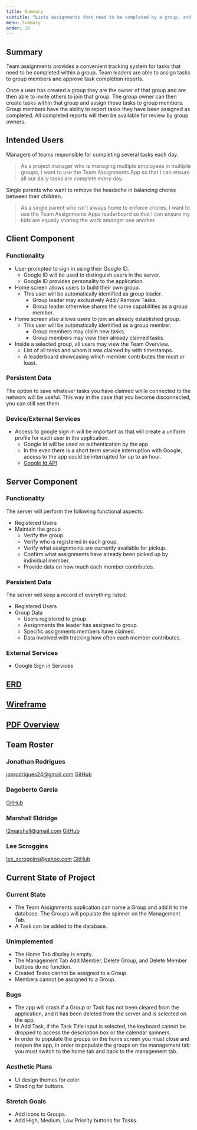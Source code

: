 ```yaml
---
title: Summary
subtitle: "Lists assignments that need to be completed by a group, and allows members to claim them."
menu: Summary
order: 10
---
```


## Summary

Team assignments provides a convenient tracking system for tasks that need to be completed within a group. Team leaders are able to assign tasks to group members and approve task completion reports.

Once a user has created a group they are the owner of that group and are then able to invite others to join that group. The group owner can then create tasks within that group and assign those tasks to group members. Group members have the ability to report tasks they have been assigned as completed. All completed reports will then be available for review by group owners.

## Intended Users
 Managers of teams responsible for completing several tasks each day.
> As a project manager who is managing multiple employees in multiple groups, I want to use the Team Assignments App so that I can ensure all our daily tasks are complete every day.

 Single parents who want to remove the headache in balancing chores between their children. 
> As a single parent who isn't always home to enforce chores, I want to use the Team Assignments Apps leaderboard so that I can ensure my kids are equally sharing the work amongst one another.

## Client Component

### Functionality


* User prompted to sign in using their Google ID.
  * Google ID will be used to distinguish users in the server. 
  * Google ID provides personality to the application. 
* Home screen allows users to build their own group. 
  * This user will be automatically identified as group leader. 
    * Group leader may exclusively Add / Remove Tasks.
    * Group leader otherwise shares the same capabilities as a group member. 
* Home screen also allows users to join an already established group. 
  * This user will be automatically identified as a group member. 
    * Group members may claim new tasks. 
    * Group members may view their already claimed tasks. 
* Inside a selected group, all users may view the Team Overview. 
  * List of all tasks and whom it was claimed by with timestamps. 
  * A leaderboard showcasing which member contributes the most or least.

### Persistent Data

The option to save whatever tasks you have claimed while connected to the network will be useful. This way in the case that you become disconnected, you can still see them. 
    
### Device/External Services

* Access to google sign in will be important as that will create a uniform profile for each user in the application.
  * Google Id will be used as authentication by the app.
  * In the even there is a short term service interruption with Google, access to the app could be interrupted for up to an hour.  
  * [Google Id API](https://developers.google.com/identity/sign-in/web/sign-in)
    
## Server Component

### Functionality

The server will perform the following functional aspects: 
* Registered Users
* Maintain the group
    * Verify the group. 
    * Verify who is registered in each group.
    * Verify what assignments are currently available for pickup. 
    * Confirm what assignments have already been picked up by individual member. 
    * Provide data on how much each member contributes.

### Persistent Data

The server will keep a record of everything listed:
* Registered Users
* Group Data
    * Users registered to group.
    * Assignments the leader has assigned to group.
    * Specific assignments members have claimed.
    * Data involved with tracking how often each member contributes.


### External Services
* Google Sign in Services


## [ERD](erd.md)

## [Wireframe](wireframe.md)

## [PDF Overview](PDFOverview.pdf)

## Team Roster

### Jonathan Rodrigues
jonrodrigues24@gmail.com
[GitHub](https://jonrodrigues24.github.io/)

### Dagoberto Garcia
[GitHub](https://github.com/wyldus)

### Marshall Eldridge
l2marshall@gmail.com
[GitHub](https://github.com/marshalleldridge)

### Lee Scroggins
lee_scroggins@yahoo.com
[GitHub](https://github.com/lee-scroggins) 

## Current State of Project

### Current State
* The Team Assignments application can name a Group and add it to the database.  The Groups will populate the spinner on the Management Tab.
* A Task can be added to the database.

### Unimplemented
* The Home Tab display is empty.
* The Management Tab Add Member, Delete Group, and Delete Member buttons do no function.
* Created Tasks cannot be assigned to a Group.
* Members cannot be assigned to a Group.

### Bugs
* The app will crash if a Group or Task has not been cleared from the application, and it has been deleted from the server and is selected on the app.
* In Add Task, if the Task Title input is selected, the keyboard cannot be dropped to access the description box or the calendar spinners.
* In order to populate the groups on the home screen you must close and reopen the app, in order to populate the groups on the management tab you must switch to the home tab and back to the management tab. 

### Aesthetic Plans
* UI design themes for color.
* Shading for buttons.

### Stretch Goals
* Add icons to Groups.
* Add High, Medium, Low Priority buttons for Tasks.

